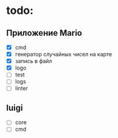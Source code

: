 # todo:
## Приложение Mario
- [x] cmd
- [x] генератор случайных чисел на карте
- [x] запись в файл
- [x] logo
- [ ] test
- [ ] logs
- [ ] linter

## luigi
- [ ] core
- [ ] cmd
